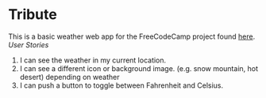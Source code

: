 # Tribute #
This is a basic weather web app for the FreeCodeCamp project found [here](http://www.freecodecamp.com/challenges/show-the-local-weather).
*User Stories*

1. I can see the weather in my current location.
2. I can see a different icon or background image. (e.g. snow mountain, hot desert) depending on weather
3. I can push a button to toggle between Fahrenheit and Celsius.
